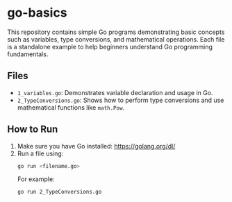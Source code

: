 # go-basics

This repository contains simple Go programs demonstrating basic concepts such as variables, type conversions, and mathematical operations. Each file is a standalone example to help beginners understand Go programming fundamentals.

## Files

- `1_variables.go`: Demonstrates variable declaration and usage in Go.
- `2_TypeConversions.go`: Shows how to perform type conversions and use mathematical functions like `math.Pow`.

## How to Run

1. Make sure you have Go installed: https://golang.org/dl/
2. Run a file using:
   ```sh
   go run <filename.go>
   ```
   For example:
   ```sh
   go run 2_TypeConversions.go
   ```